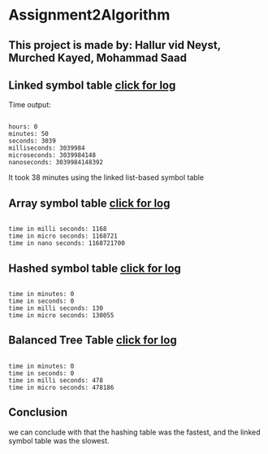 # Assignment2Algorithm
<h2>This project is made by: Hallur vid Neyst, Murched Kayed, Mohammad Saad</h2>

<h2>Linked symbol table <a href="https://github.com/Hallur20/Assignment2Algorithm/blob/master/logs/ArraySymbolTableLog.rtf">click for log</a></h2>
<p>Time output:
<pre><code>
hours: 0
minutes: 50
seconds: 3039
milliseconds: 3039984
microseconds: 3039984148
nanoseconds: 3039984148392
</pre></code>
<p>It took 38 minutes using the linked list-based symbol table</p>
<h2>Array symbol table <a href="https://github.com/Hallur20/Assignment2Algorithm/blob/master/logs/LinkedLog">click for log</a></h2>
<pre><code>
time in milli seconds: 1168
time in micro seconds: 1168721
time in nano seconds: 1168721700
</pre></code>
<h2>Hashed symbol table <a href="https://github.com/Hallur20/Assignment2Algorithm/blob/master/logs/hashLog">click for log</a></h2>
<pre><code>
time in minutes: 0
time in seconds: 0
time in milli seconds: 130
time in micro seconds: 130055</code></pre>
<h2>Balanced Tree Table <a href="https://github.com/Hallur20/Assignment2Algorithm/blob/master/logs/balancedTreeLog">click for log</a></h2>
<pre><code>
time in minutes: 0
time in seconds: 0
time in milli seconds: 478
time in micro seconds: 478186
</code></pre>
<h2>Conclusion</h2>
<p>we can conclude with that the hashing table was the fastest, and the linked symbol table was the slowest.</p>
